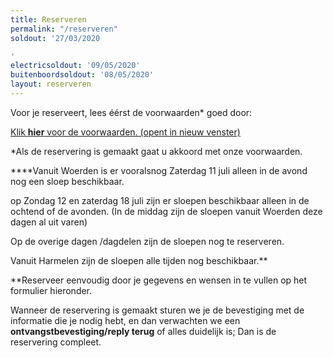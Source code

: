 ```yaml
---
title: Reserveren
permalink: "/reserveren"
soldout: '27/03/2020

'
electricsoldout: '09/05/2020'
buitenboordsoldout: '08/05/2020'
layout: reserveren
---
```


Voor je reserveert, lees éérst de voorwaarden* goed door:

[Klik **hier** voor de voorwaarden. (opent in nieuw venster)](http://descheepsjongens.nl/voorwaarden)

*Als de reservering is gemaakt gaat u akkoord met onze voorwaarden.

****Vanuit Woerden is er vooralsnog Zaterdag 11 juli alleen in de avond nog een sloep beschikbaar.

op Zondag 12 en zaterdag 18 juli zijn er sloepen beschikbaar alleen in de ochtend of de avonden.   (In de middag zijn de sloepen vanuit Woerden deze dagen al uit varen)

Op de overige dagen /dagdelen zijn de sloepen nog te reserveren.

Vanuit Harmelen zijn de sloepen alle tijden nog beschikbaar.**

**Reserveer eenvoudig door je gegevens en wensen in te vullen op het formulier hieronder.

Wanneer de reservering is gemaakt sturen we je de bevestiging met de informatie die je nodig hebt, en dan verwachten we een **ontvangstbevestiging/reply terug** of alles duidelijk is; Dan is de reservering compleet.